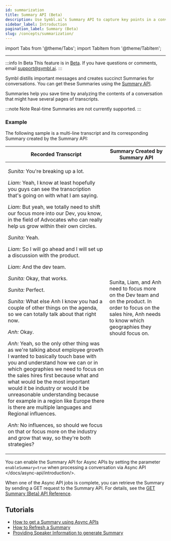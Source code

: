 ```yaml
---
id: summarization
title: Summary API (Beta)
description: Use Symbl.ai’s Summary API to capture key points in a conversation and create succinct summaries.
sidebar_label: Introduction
pagination_label: Summary (Beta)
slug: /concepts/summarization/
---
```


<head>
    <title>Summary API - Capturing Key Points (Beta)</title>
</head>

import Tabs from '@theme/Tabs';
import TabItem from '@theme/TabItem';

---

:::info In Beta
This feature is in [Beta](/docs/product-releases). If you have questions or comments, email [support@symbl.ai](mailto:support@symbl.ai).
:::

Symbl distills important messages and creates succinct Summaries for conversations. You can get these Summaries using the [Summary API](/docs/conversation-api/summary).

Summaries help you save time by analyzing the contents of a conversation that might have several pages of transcripts.

:::note Note
Real-time Summaries are not currently supported.
:::

### Example

The following sample is a multi-line transcript and its corresponding Summary created by the Summary API:

<table>
    <thead>
        <tr>
            <th>
                Recorded Transcript
            </th>
            <th>
                Summary Created by Summary API
            </th>
        </tr>
    </thead>
    <tbody>
        <tr>
            <td>
                <p>
                    <em>Sunita:</em> You're breaking up a lot.
                </p>
                <p>
                    <em>Liam:</em> Yeah, I know at least hopefully you guys can
                    see the transcription that's going on with what I am saying.
                </p>
                <p>
                    <em>Liam:</em> But yeah, we totally need to shift our focus
                    more into our Dev, you know, in the field of Advocates who
                    can really help us grow within their own circles.
                </p>
                <p>
                    <em>Sunita:</em> Yeah.
                </p>
                <p>
                    <em>Liam:</em> So I will go ahead and I will set up a
                    discussion with the product.
                </p>
                <p>
                    <em>Liam:</em> And the dev team.
                </p>
                <p>
                    <em>Sunita:</em> Okay, that works.
                </p>
                <p>
                    <em>Sunita:</em> Perfect.
                </p>
                <p>
                    <em>Sunita:</em> What else Anh I know you had a couple of
                    other things on the agenda, so we can totally talk about
                    that right now.
                </p>
                <p>
                    <em>Anh:</em> Okay.
                </p>
                <p>
                    <em>Anh:</em> Yeah, so the only other thing was as we're
                    talking about employee growth I wanted to basically touch
                    base with you and understand how we can or in which
                    geographies we need to focus on the sales hires first
                    because what and what would be the most important would it
                    be industry or would it be unreasonable understanding
                    because for example in a region like Europe there is there
                    are multiple languages and Regional influences.
                </p>
                <p>
                    <em>Anh:</em> No influences, so should we focus on that or
                    focus more on the industry and grow that way, so they're
                    both strategies?
                </p>
            </td>
            <td>
                <p>
                    Sunita, Liam, and Anh need to focus more on the Dev team and
                    on the product. In order to focus on the sales hire, Anh
                    needs to know which geographies they should focus on.
                </p>
            </td>
        </tr>
    </tbody>
</table>

You can enable the Summary API for Async APIs by setting the parameter `enableSummary=true` when processing a conversation via Async API </docs/async-api/introduction/>.

When one of the Async API jobs is complete, you can retrieve the Summary by sending a GET request to the Summary API. For details, see the [GET Summary (Beta) API Reference](/docs/conversation-api/summary).

## Tutorials

- [How to get a Summary using Async APIs](/docs/tutorials/summarization/getting-summary)
- [How to Refresh a Summary](/docs/tutorials/summarization/refreshing-summary)
- [Providing Speaker Information to generate Summary](/docs/tutorials/summarization/adding-speaker-info)
